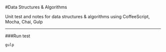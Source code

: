 #Data Structures & Algorithms

Unit test and notes for data structures & algorithms using CoffeeScript, Mocha, Chai, Gulp
___

###Run test

`gulp`

